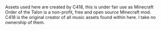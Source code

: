 Assets used here are created by C418, this is under fair use as Minecraft Order of the Talon is a non-profit, free and open source Minecraft mod. C418 is the original creator of all music assets found within here. I take no ownership of them.